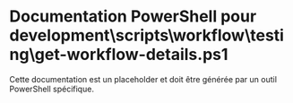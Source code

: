 # Documentation PowerShell pour development\scripts\workflow\testing\get-workflow-details.ps1

Cette documentation est un placeholder et doit être générée par un outil PowerShell spécifique.
